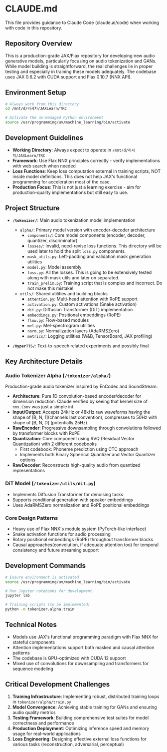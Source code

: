 # CLAUDE.md

This file provides guidance to Claude Code (claude.ai/code) when working with code in this repository.

## Repository Overview

This is a production-grade JAX/Flax repository for developing new audio generative models, particularly focusing on audio tokenization and GANs. While model building is straightforward, the real challenges lie in proper testing and especially in training these models adequately. The codebase uses JAX 0.6.2 with CUDA support and Flax 0.10.7 (NNX API).

## Environment Setup

```bash
# Always work from this directory
cd /mnt/d/리서치/JAXLearn/TRC

# Activate the uv-managed Python environment
source /usr/programming/uv/machine_learning/bin/activate
```

## Development Guidelines

- **Working Directory**: Always expect to operate in `/mnt/d/리서치/JAXLearn/TRC`
- **Framework**: Use Flax NNX principles correctly - verify implementations with web search when needed
- **Loss Functions**: Keep loss computation external in training scripts, NOT inside model definitions. This does not help JAX's functional programming for acceleration most of the case.
- **Production Focus**: This is not just a learning exercise - aim for production-quality implementations but still easy to use.

## Project Structure
- **`/tokenizer/`**: Main audio tokenization model implementation
  - `alpha/`: Primary model version with encoder-decoder architecture
    - `components/`: Core model components (encoder, decoder, quantizer, discriminator)
    - `losses/`: Invalid, need-revise loss functions. This directory will be used later to hold the split `loss.py` components. 
    - `mask_utils.py`: Left-padding and validation mask generation utilities
    - `model.py`: Model assembly
    - `loss.py`: All the losses. This is going to be extensively tested along with mask utils and later on separated.
    - `train_prelim.py`: Training script that is complex and incorrect. Do not make this mistake!
  - `utils/`: Shared utilities and building blocks
    - `attention.py`: Multi-head attention with RoPE support
    - `activation.py`: Custom activations (Snake activation)
    - `dit.py`: Diffusion Transformer (DiT) implementation
    - `embeddings.py`: Positional embeddings (RoPE)
    - `flow.py`: Flow-based modules
    - `mel.py`: Mel-spectrogram utilities
    - `norm.py`: Normalization layers (AdaRMSZero)
    - `metrics/`: Logging utilities (W&B, TensorBoard, JAX profiling)

- **`/HyperTTS/`**: Text-to-speech related experiments and possibly final 

## Key Architecture Details

### Audio Tokenizer Alpha (`/tokenizer/alpha/`)
Production-grade audio tokenizer inspired by EnCodec and SoundStream:
- **Architecture**: Pure 1D convolution-based encoder/decoder for dimension reduction. Claude verified by seeing that kernel size of `nnx.Conv` was just a simple int.
- **Input/Output**: Accepts 24kHz or 48kHz raw waveforms having the shape of [B, N, 1](channels last convention), compresses to 50Hz with shape of [B, N, D] (potentially 25Hz)
- **RawEncoder**: Progressive downsampling through convolutions followed by transformer blocks with RoPE
- **Quantization**: Core component using RVQ (Residual Vector Quantization) with 2 different codebooks
  - First codebook: Phoneme prediction using CTC approach
  - Implements both Binary Spherical Quantizer and Vector Quantizer options
- **RawDecoder**: Reconstructs high-quality audio from quantized representations

### DiT Model (`/tokenizer/utils/dit.py`)
- Implements Diffusion Transformer for denoising tasks
- Supports conditional generation with speaker embeddings
- Uses AdaRMSZero normalization and RoPE positional embeddings

### Core Design Patterns
- Heavy use of Flax NNX's module system (PyTorch-like interface)
- Snake activation functions for audio processing
- Rotary positional embeddings (RoPE) throughout transformer blocks
- Causal approaches(convolution, if adequate attention too) for temporal consistency and future streaming support

## Development Commands

```bash
# Ensure environment is activated
source /usr/programming/uv/machine_learning/bin/activate

# Run Jupyter notebooks for development
jupyter lab

# Training scripts (to be implemented)
python -m tokenizer.alpha.train
```

## Technical Notes

- Models use JAX's functional programming paradigm with Flax NNX for stateful components
- Attention implementations support both masked and causal attention patterns
- The codebase is GPU-optimized with CUDA 12 support
- Mixed use of convolutions for downsampling and transformers for sequence modeling

## Critical Development Challenges

1. **Training Infrastructure**: Implementing robust, distributed training loops in `tokenizer/alpha/train.py`
2. **Model Convergence**: Achieving stable training for GANs and ensuring audio quality metrics
3. **Testing Framework**: Building comprehensive test suites for model correctness and performance
4. **Production Deployment**: Optimizing inference speed and memory usage for real-world applications
5. **Loss Engineering**: Designing effective external loss functions for various tasks (reconstruction, adversarial, perceptual)